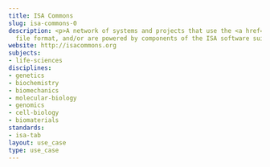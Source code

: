 ```yaml
---
title: ISA Commons
slug: isa-commons-0
description: <p>A network of systems and projects that use the <a href="../standards/isa-tab.html">ISA-Tab</a>
  file format, and/or are powered by components of the ISA software suite.</p>
website: http://isacommons.org
subjects:
- life-sciences
disciplines:
- genetics
- biochemistry
- biomechanics
- molecular-biology
- genomics
- cell-biology
- biomaterials
standards:
- isa-tab
layout: use_case
type: use_case
---
```


